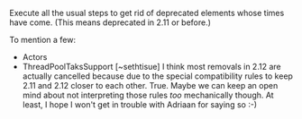 Execute all the usual steps to get rid of deprecated elements whose times have come.
(This means deprecated in 2.11 or before.)

To mention a few:

- Actors
- ThreadPoolTaksSupport
[~sethtisue] I think most removals in 2.12 are actually cancelled because due to the special compatibility rules to keep 2.11 and 2.12 closer to each other.
True. Maybe we can keep an open mind about not interpreting those rules _too_ mechanically though. At least, I hope I won't get in trouble with Adriaan for saying so :-)
